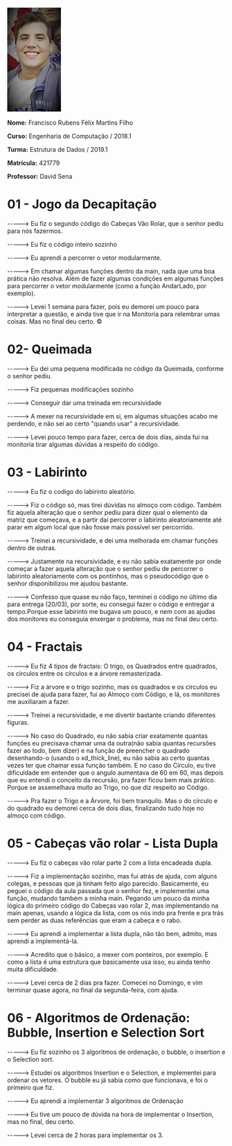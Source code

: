 ![](eu_Easy-Resize.com.jpg)

**Nome:** Francisco Rubens Félix Martins Filho

**Curso:** Engenharia de Computação / 2018.1  

**Turma:** Estrutura de Dados / 2019.1 

**Matrícula:** 421779

**Professor:** David Sena 

# 01 - Jogo da Decapitação
-----> 	Eu fiz o segundo código do Cabeças Vão Rolar, que o senhor pediu para nós fazermos.

----->	Eu fiz o código inteiro sozinho

-----> 	Eu aprendi a percorrer o vetor modularmente.

-----> 	Em chamar algumas funções dentro da main, nada que uma boa prática não resolva. Além de fazer algumas
condições em algumas funções para percorrer o vetor modularmente (como a função AndarLado, por exemplo).

-----> 	Levei 1 semana para fazer, pois eu demorei um pouco para interpretar a questão, e ainda tive que ir na Monitoria
para relembrar umas coisas. Mas no final deu certo.
©

# 02- Queimada
-----> Eu dei uma pequena modificada no código da Queimada, conforme o senhor pediu.

-----> Fiz pequenas modificações sozinho

-----> Conseguir dar uma treinada em recursividade

-----> A mexer na recursividade em si, em algumas situações acabo me perdendo, e não sei ao certo
"quando usar" a recursividade.

-----> Levei pouco tempo para fazer, cerca de dois dias, ainda fui na monitoria tirar algumas dúvidas a respeito do código.

# 03 - Labirinto
-----> Eu fiz o codigo do labirinto aleatório.

-----> Fiz o código só, mas tirei dúvidas no almoço com código. Também fiz aquela alteração que o senhor pediu para dizer qual o elemento da matriz que começava, e a partir daí percorrer o labirinto aleatoriamente até parar em algum local que não fosse mais possível ser percorrido.

-----> Treinei a recursividade, e dei uma melhorada em chamar funções dentro de outras.

-----> Justamente na recursividade, e eu não sabia exatamente por onde começar a fazer aquela alteração que o senhor pediu de percorrer o labirinto aleatoriamente com os pontinhos, mas o pseudocódigo que o senhor disponibilizou me ajudou bastante.

-----> Confesso que quase eu não faço, terminei o código no último dia para entrega (20/03), por sorte, eu consegui fazer o código e entregar a tempo.Porque esse labirinto me bugava um pouco, e nem com as ajudas dos monitores eu conseguia enxergar o problema, mas no final deu certo.

# 04 - Fractais

-----> Eu fiz 4 tipos de fractais: O trigo, os Quadrados entre quadrados, os círculos entre os círculos e a árvore remasterizada.

-----> Fiz a árvore e o trigo sozinho, mas os quadrados e os círculos eu precisei de ajuda para fazer, fui ao Almoço com Código, e lá, os monitores me auxiliaram a fazer.

-----> Treinei a recursividade, e me divertir bastante criando diferentes figuras.

-----> No caso do Quadrado, eu não sabia criar exatamente quantas funções eu precisava chamar uma da outra(não sabia quantas recursões fazer ao todo, bem dizer) e na função de preencher o quadrado desenhando-o (usando o xd_thick_line), eu não sabia ao certo quantas vezes ter que chamar essa função também. E no caso do Círculo, eu tive dificuldade em entender que o angulo aumentava de 60 em 60, mas depois que eu entendi o conceito da recursão, pra fazer ficou bem mais prático. Porque se assemelhava muito ao Trigo, no que diz respeito ao Código.

-----> Pra fazer o Trigo e a Árvore, foi bem tranquilo. Mas o do círculo e do quadrado eu demorei cerca de dois dias, finalizando tudo hoje no almoço com código.

# 05 - Cabeças vão rolar - Lista Dupla

-----> Eu fiz o cabeças vão rolar parte 2 com a lista encadeada dupla.

-----> Fiz a implementação sozinho, mas fui atrás de ajuda, com alguns colegas, e pessoas que já tinham feito algo parecido. Basicamente, eu peguei o código da aula passada que o senhor fez, e implementei uma função, mudando também a minha main. Pegando um pouco da minha lógica do primeiro código do Cabeças vao rolar 2, mas implementando na main apenas, usando a lógica da lista, com os nós indo pra frente e pra trás sem perder as duas referências que eram a cabeça e o rabo.

-----> Eu aprendi a implementar a lista dupla, não tão bem, admito, mas aprendi a implementá-la.

-----> Acredito que o básico, a mexer com ponteiros, por exemplo. E como a lista é uma estrutura que basicamente usa isso, eu ainda tenho muita dificuldade.

-----> Levei cerca de 2 dias pra fazer. Comecei no Domingo, e vim terminar quase agora, no final da segunda-feira, com ajuda.

# 06 - Algoritmos de Ordenação: Bubble, Insertion e Selection Sort

-----> Eu fiz sozinho os 3 algoritmos de ordenação, o bubble, o insertion e o Selection sort.

-----> Estudei os algoritmos Insertion e o Selection, e implementei para ordenar os vetores. O bubble eu já sabia como que funcionava, e foi o primeiro que fiz.

-----> Eu aprendi a implementar 3 algoritmos de Ordenação

-----> Eu tive um pouco de dúvida na hora de implementar o Insertion, mas no final, deu certo.

-----> Levei cerca de 2 horas para implementar os 3.

